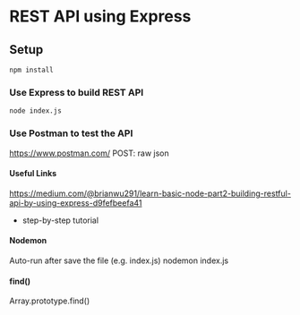 # REST API using Express

## Setup
```
npm install
```

### Use Express to build REST API
```
node index.js
```

### Use Postman to test the API
https://www.postman.com/
POST: raw json

#### Useful Links
https://medium.com/@brianwu291/learn-basic-node-part2-building-restful-api-by-using-express-d9fefbeefa41
- step-by-step tutorial

#### Nodemon
Auto-run after save the file (e.g. index.js)
nodemon index.js

#### find()
Array.prototype.find()